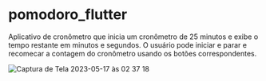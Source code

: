 # pomodoro_flutter

Aplicativo de cronômetro que inicia um cronômetro de 25 minutos e exibe o tempo restante em minutos e segundos.
O usuário pode iniciar e parar e recomecar a contagem do cronômetro usando os botões correspondentes. 

![Captura de Tela 2023-05-17 às 02 37 18](https://github.com/Jhennys/pomodoro/assets/63476899/c26fed8b-83c9-48d4-b81e-bdd34ff3e327)
